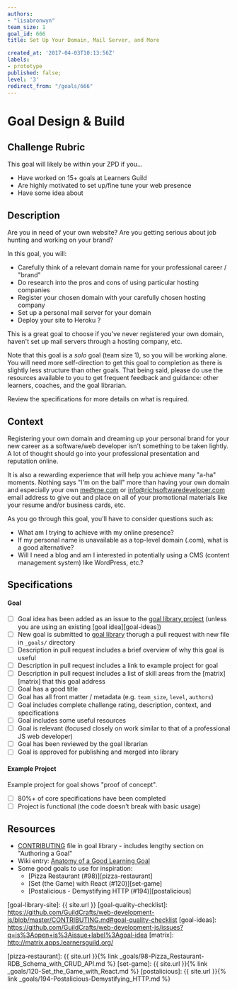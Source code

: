 ```yaml
---
authors:
- "lisabronwyn"
team_size: 1
goal_id: 666
title: Set Up Your Domain, Mail Server, and More

created_at: '2017-04-03T10:13:56Z'
labels:
- prototype
published: false;
level: '3'
redirect_from: "/goals/666"
---
```


# Goal Design & Build

## Challenge Rubric

This goal will likely be within your ZPD if you...

- Have worked on 15+ goals at Learners Guild
- Are highly motivated to set up/fine tune your web presence
- Have some idea about 

## Description

Are you in need of your own website? Are you getting serious about job hunting and working on your brand?

In this goal, you will:

- Carefully think of a relevant domain name for your professional career / "brand" 
- Do research into the pros and cons of using particular hosting companies
- Register your chosen domain with your carefully chosen hosting company
- Set up a personal mail server for your domain
- Deploy your site to Heroku ?

This is a great goal to choose if you've never registered your own domain, haven't set up mail servers through a hosting company, etc.

Note that this goal is a _solo_ goal (team size 1), so you will be working alone. You will need more self-direction to get this goal to completion as there is slightly less structure than other goals. That being said, please do use the resources available to you to get frequent feedback and guidance: other learners, coaches, and the goal librarian.

Review the specifications for more details on what is required.

## Context

Registering your own domain and dreaming up your personal brand for your new career as a software/web developer isn't something to be taken lightly. A lot of thought should go into your professional presentation and reputation online.

It is also a rewarding experience that will help you achieve many "a-ha" moments. Nothing says "I'm on the ball" more than having your own domain and especially your own me@me.com or info@richsoftwaredeveloper.com email address to give out and place on all of your promotional materials like your resume and/or business cards, etc.

As you go through this goal, you'll have to consider questions such as:

- What am I trying to achieve with my online presence?
- If my personal name is unavailable as a top-level domain (.com), what is a good alternative?
- Will I need a blog and am I interested in potentially using a CMS (content management system) like WordPress, etc.?

## Specifications

#### Goal
- [ ] Goal idea has been added as an issue to the [goal library project][goal-lib-project] (unless you are using an existing [goal idea][goal-ideas])
- [ ] New goal is submitted to [goal library][goal-library] thorugh a pull request with new file in `_goals/` directory
- [ ] Description in pull request includes a brief overview of why this goal is useful
- [ ] Description in pull request includes a link to example project for goal
- [ ] Description in pull request includes a list of skill areas from the [matrix][matrix] that this goal address
- [ ] Goal has a good title
- [ ] Goal has all front matter / metadata (e.g. `team_size`, `level`, `authors`)
- [ ] Goal includes complete challenge rating, description, context, and specifications
- [ ] Goal includes some useful resources
- [ ] Goal is relevant (focused closely on work similar to that of a professional JS web developer)
- [ ] Goal has been reviewed by the goal librarian
- [ ] Goal is approved for publishing and merged into library

#### Example Project
Example project for goal shows "proof of concept".
- [ ] 80%+ of core specifications have been completed
- [ ] Project is functional (the code doesn't break with basic usage)

## Resources

- [CONTRIBUTING][contributing] file in goal library - includes lengthy section on "Authoring a Goal"
- Wiki entry: [Anatomy of a Good Learning Goal][anatomy-good-goal]
- Some good goals to use for inspiration:
  - [Pizza Restaurant (#98)][pizza-restaurant]
  - [Set (the Game) with React (#120)][set-game]
  - [Postalicious - Demystifying HTTP (#194)][postalicious]

[contributing]: https://github.com/GuildCrafts/web-development-js/blob/master/CONTRIBUTING.md
[anatomy-good-goal]: https://github.com/GuildCrafts/web-development-js/wiki/Anatomy-of-a-Good-Learning-Goal
[goal-lib-project]: https://github.com/GuildCrafts/web-development-js/projects/1
[goal-library]: https://github.com/GuildCrafts/web-development-js
[goal-library-site]: {{ site.url }}
[goal-quality-checklist]: https://github.com/GuildCrafts/web-development-js/blob/master/CONTRIBUTING.md#goal-quality-checklist
[goal-ideas]: https://github.com/GuildCrafts/web-development-js/issues?q=is%3Aopen+is%3Aissue+label%3Agoal-idea
[matrix]: http://matrix.apps.learnersguild.org/

[pizza-restaurant]: {{ site.url }}{% link _goals/98-Pizza_Restaurant-RDB_Schema_with_CRUD_API.md %}
[set-game]: {{ site.url }}{% link _goals/120-Set_the_Game_with_React.md %}
[postalicious]: {{ site.url }}{% link _goals/194-Postalicious-Demystifying_HTTP.md %}

